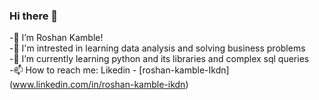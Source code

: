  ### Hi there 👋
-👋 I’m Roshan Kamble!   
-👀 I'm intrested in learning data analysis and solving business problems  
-🌱 I’m currently learning python and its libraries and complex sql queries  
-📫 How to reach me: Likedin - [roshan-kamble-Ikdn] (www.linkedin.com/in/roshan-kamble-ikdn)




